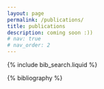 ```yaml
---
layout: page
permalink: /publications/
title: publications
description: coming soon :))
# nav: true
# nav_order: 2
---
```


<!-- _pages/publications.md -->

<!-- Bibsearch Feature -->

{% include bib_search.liquid %}

<div class="publications">

{% bibliography %}

</div>
